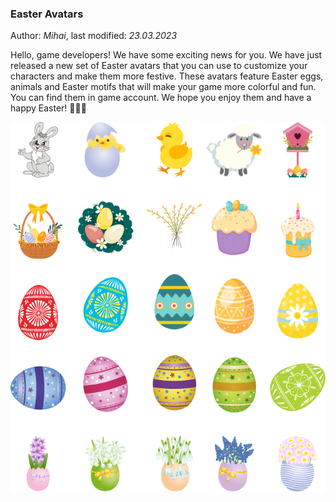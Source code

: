 ﻿### Easter Avatars

Author: *Mihai*, last modified: _23.03.2023_

Hello, game developers! We have some exciting news for you. We have just released a new set of Easter avatars that you can use to customize your characters and make them more festive. These avatars feature Easter eggs, animals and Easter motifs that will make your game more colorful and fun. You can find them in game account.
We hope you enjoy them and have a happy Easter! 🐰🥚🌷

![New Easters avatars](images/easter-avatars.png)
